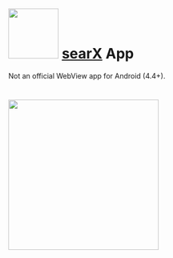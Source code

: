 # <img src="https://i.imgur.com/TEfSaml.png" width="100" /> <a href="https://github.com/searx/searx">searX</a> App
Not an official WebView app for Android (4.4+).
# <img src="https://i.imgur.com/owv26qK.jpeg" width="300" />
